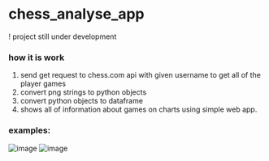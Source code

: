 # chess_analyse_app
! project still under development

### how it is work
1. send get request to chess.com api with given username to get all of the player games
2. convert png strings to python objects
3. convert python objects to dataframe
4. shows all of information about games on charts using simple web app.
### examples:
![image](https://user-images.githubusercontent.com/77834536/183668550-caf7fdf3-b893-43cf-b015-20e4cb9fdd2d.png)
![image](https://user-images.githubusercontent.com/77834536/183668898-624de0b4-9138-4d25-a556-88f4312c083c.png)
